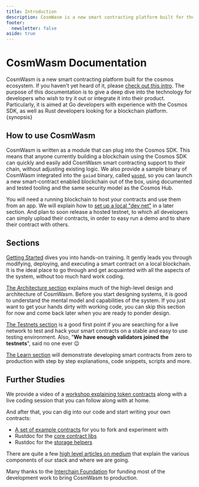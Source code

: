 ```yaml
---
title: Introduction
description: CosmWasm is a new smart contracting platform built for the cosmos ecosystem.
footer:
  newsletter: false
aside: true
---
```


# CosmWasm Documentation

CosmWasm is a new smart contracting platform built for the cosmos ecosystem. If you haven't yet heard of it, please [check out this intro](https://blog.cosmos.network/announcing-the-launch-of-cosmwasm-cc426ab88e12). The purpose of this documentation is to give a deep dive into the technology for developers who wish to try it out or integrate it into their product. Particularly, it is aimed at Go developers with experience with the Cosmos SDK, as well as Rust developers looking for a blockchain platform. {synopsis}

## How to use CosmWasm

CosmWasm is written as a module that can plug into the Cosmos SDK. This means that anyone currently building a blockchain using the Cosmos SDK can quickly and easily add CosmWasm smart contracting support to their chain, without adjusting existing logic. We also provide a sample binary of CosmWasm integrated into the `gaiad` binary, called [`wasmd`](https://github.com/CosmWasm/wasmd), so you can launch a new smart-contract enabled blockchain out of the box, using documented and tested tooling and the same security model as the Cosmos Hub.

You will need a running blockchain to host your contracts and use them from an app. We will explain how to [set up a local "dev net"](../getting-started/using-the-sdk.md) in a later section. And plan to soon release a hosted testnet, to which all developers can simply upload their contracts, in order to easy run a demo and to share their contract with others.

## Sections

[Getting Started](/getting-started/intro.html) dives you into hands-on training. It gently leads you through modifying, deploying, and executing a smart contract on a local blockchain. It is the ideal place to go through and get acquainted with all the aspects of the system, without too much hard work coding.

[The Architecture section](/architecture/multichain.html) explains much of the high-level design and architecture of CosmWasm. Before you start designing systems, it is good to understand the mental model and capabilities of the system. If you just want to get your hands dirty with working code, you can skip this section for now and come back later when you are ready to ponder design.

[The Testnets section](/testnets/build-requirements.md) is a good first point if you are searching for a live network to test and hack your smart contracts on a stable and easy to use testing environment. Also, "**We have enough validators joined the testnets**", said no one ever 😉

[The Learn section](/learn) will demonstrate developing smart contracts from zero to production with step by step explanations, code snippets, scripts and more.

## Further Studies

We provide a video of a [workshop explaining token contracts](https://www.youtube.com/watch?v=pm6VX5ueT2k&feature=youtu.be)
along with a live coding session that you can follow along with at home.

And after that, you can dig into our code and start writing your own contracts:

* [A set of example contracts](https://github.com/CosmWasm/cosmwasm-examples) for you to fork and experiment with
* Rustdoc for the [core contract libs](https://docs.rs/cosmwasm-std/0.9.2/cosmwasm_std/)
* Rustdoc for the [storage helpers](https://docs.rs/cosmwasm-storage/0.9.2/cosmwasm_storage/)

There are quite a few [high level articles on medium](https://medium.com/confio) that explain the various components of
our stack and where we are going.

Many thanks to the [Interchain Foundation](https://interchain.io/) for funding most of the development work to bring
CosmWasm to production.